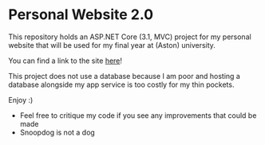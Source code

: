 # Personal Website 2.0

This repository holds an ASP.NET Core (3.1, MVC) project for my personal website that will be used for my final year at (Aston) university.

You can find a link to the site [here](https://www.johnny-le.me)!

This project does not use a database because I am poor and hosting a database alongside my app service is too costly for my thin pockets.

Enjoy :)

- Feel free to critique my code if you see any improvements that could be made
- Snoopdog is not a dog
